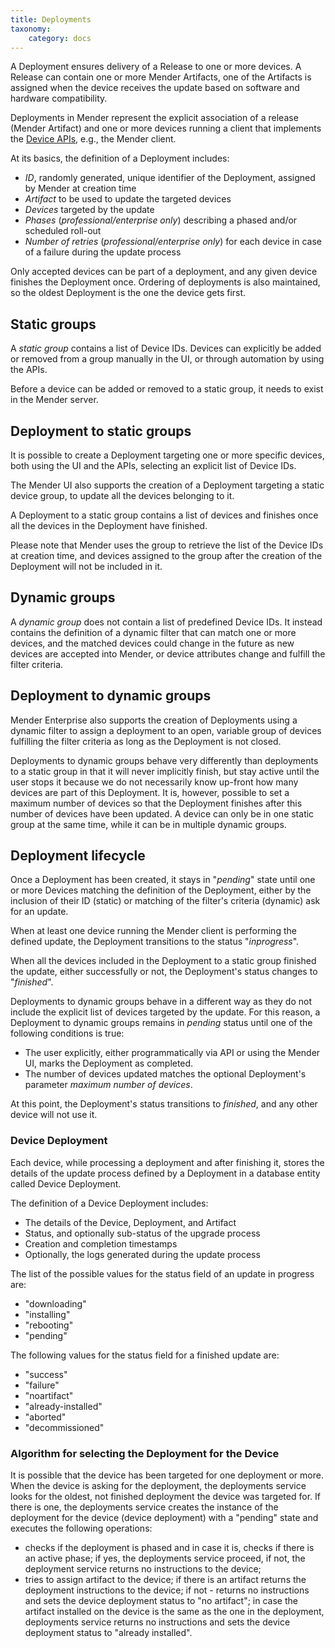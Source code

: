```yaml
---
title: Deployments
taxonomy:
    category: docs
---
```


A Deployment ensures delivery of a Release to one or more devices. A Release can contain one or more Mender Artifacts, one of the Artifacts is assigned when the device receives the update based on software and hardware compatibility.

Deployments in Mender represent the explicit association of a release (Mender Artifact) and one or more devices running a client that implements the [Device APIs](../../apis/open-source/device-apis/device-authentication), e.g., the Mender client.

At its basics, the definition of a Deployment includes:

* *ID*, randomly generated, unique identifier of the Deployment, assigned by Mender at creation time
* *Artifact* to be used to update the targeted devices
* *Devices* targeted by the update
* *Phases* (_professional/enterprise only_) describing a phased and/or scheduled roll-out
* *Number of retries* (_professional/enterprise only_) for each device in case of a failure during the update process

Only accepted devices can be part of a deployment, and any given device finishes the Deployment once. Ordering of deployments is also maintained, so the oldest Deployment is the one the device gets first.

## Static groups

A *static group* contains a list of Device IDs. Devices can explicitly be added or removed from a group manually in the UI, or through automation by using the APIs.

Before a device can be added or removed to a static group, it needs to exist in the Mender server.

## Deployment to static groups

It is possible to create a Deployment targeting one or more specific devices, both using the UI and the APIs, selecting an explicit list of Device IDs.

The Mender UI also supports the creation of a Deployment targeting a static device group, to update all the devices belonging to it.

A Deployment to a static group contains a list of devices and finishes once all the devices in the Deployment have finished.

Please note that Mender uses the group to retrieve the list of the Device IDs at creation time, and devices assigned to the group after the creation of the Deployment will not be included in it.

## Dynamic groups

A *dynamic group* does not contain a list of predefined Device IDs. It instead contains the definition of a dynamic filter that can match one or more devices, and the matched devices could change in the future as new devices are accepted into Mender, or device attributes change and fulfill the filter criteria.

## Deployment to dynamic groups

Mender Enterprise also supports the creation of Deployments using a dynamic filter to assign a deployment to an open, variable group of devices fulfilling the filter criteria as long as the Deployment is not closed.

Deployments to dynamic groups behave very differently than deployments to a static group in that it will never implicitly finish, but stay active until the user stops it because we do not necessarily know up-front how many devices are part of this Deployment. It is, however, possible to set a maximum number of devices so that the Deployment finishes after this number of devices have been updated. A device can only be in one static group at the same time, while it can be in multiple dynamic groups.

## Deployment lifecycle

Once a Deployment has been created, it stays in "*pending*" state until one or more Devices matching the definition of the Deployment, either by the inclusion of their ID (static) or matching of the filter's criteria (dynamic) ask for an update.

When at least one device running the Mender client is performing the defined update, the Deployment transitions to the status "*inprogress*".

When all the devices included in the Deployment to a static group finished the update, either successfully or not, the Deployment's status changes to "*finished*".

Deployments to dynamic groups behave in a different way as they do not include the explicit list of devices targeted by the update. For this reason, a Deployment to dynamic groups remains in *pending* status until one of the following conditions is true:

* The user explicitly, either programmatically via API or using the Mender UI, marks the Deployment as completed.
* The number of devices updated matches the optional Deployment's parameter *maximum number of devices*.

At this point, the Deployment's status transitions to *finished*, and any other device will not use it.

### Device Deployment

Each device, while processing a deployment and after finishing it, stores the details of the update process defined by a Deployment in a database entity called Device Deployment.

The definition of a Device Deployment includes:

* The details of the Device, Deployment, and Artifact
* Status, and optionally sub-status of the upgrade process
* Creation and completion timestamps
* Optionally, the logs generated during the update process

The list of the possible values for the status field of an update in progress are:

* "downloading"
* "installing"
* "rebooting"
* "pending"

The following values for the status field for a finished update are:

* "success"
* "failure"
* "noartifact"
* "already-installed"
* "aborted"
* "decommissioned"

### Algorithm for selecting the Deployment for the Device

It is possible that the device has been targeted for one deployment or more.
When the device is asking for the deployment, the deployments service looks for the oldest, not finished deployment the device was targeted for.
If there is one, the deployments service creates the instance of the deployment for the device (device deployment) with a "pending" state and executes the following operations:
* checks if the deployment is phased and in case it is, checks if there is an active phase; if yes, the deployments service proceed, if not, the deployment service returns no instructions to the device;
* tries to assign artifact to the device; if there is an artifact returns the deployment instructions to the device; if not - returns no instructions and sets the device deployment status to "no artifact"; in case the artifact installed on the device is the same as the one in the deployment, deployments service returns no instructions and sets the device deployment status to "already installed".
